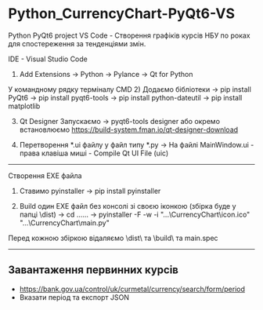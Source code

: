 # Python_CurrencyChart-PyQt6-VS
Python PyQt6 project VS Code - Створення графіків курсів НБУ по роках для спостереження за тенденціями змін.

IDE - Visual Studio Code

1) Add Extensions
-> Python
-> Pylance
-> Qt for Python

У командному рядку терміналу CMD
2) Додаємо бібліотеки
-> pip install PyQt6
-> pip install pyqt6-tools
-> pip install python-dateutil
-> pip install matplotlib

3) Qt Designer
Запускаємо -> pyqt6-tools designer або окремо встановлюємо
   https://build-system.fman.io/qt-designer-download

4) Перетворення *.ui файлу у файл типу *.py
-> На файлі MainWindow.ui - права клавіша миші - Compile Qt UI File (uic)

---------------------------------------------------
Створення EXE файла
1) Ставимо pyinstaller
-> pip install pyinstaller

2) Build один EXE файл без консолі зі своєю іконкою (збірка буде у папці \dist\)
-> cd ......
-> pyinstaller -F -w -i "...\CurrencyChart\icon.ico" "...\CurrencyChart\main.py"

Перед кожною збіркою відаляємо \dist\ та \build\ та main.spec

---------------------------------------------------------------------------------
Завантаження первинних курсів
---------------------------------------------------------------------------------
- https://bank.gov.ua/control/uk/curmetal/currency/search/form/period
- Вказати період та експорт JSON
